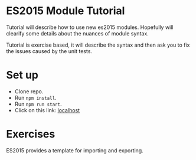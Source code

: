 # ES2015 Module Tutorial

Tutorial will describe how to use new es2015 modules.  Hopefully will clearify
some details about the nuances of module syntax.


Tutorial is exercise based, it will describe the syntax and then ask you to fix the issues
caused by the unit tests.

# Set up
- Clone repo.
- Run `npm install`.
- Run `npm run start`.
- Click on this link: [localhost](http://localhost:8080/webpack-dev-server)


# Exercises
ES2015 provides a template for importing and exporting.

